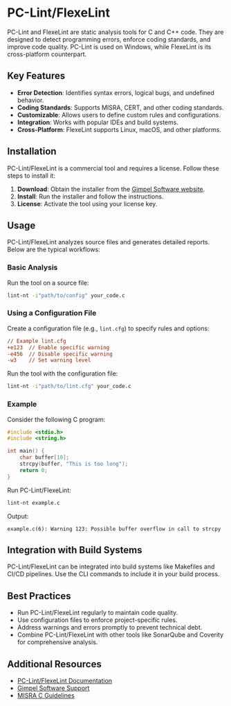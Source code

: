 # PC-Lint/FlexeLint

PC-Lint and FlexeLint are static analysis tools for C and C++ code. They are designed to detect programming errors, enforce coding standards, and improve code quality. PC-Lint is used on Windows, while FlexeLint is its cross-platform counterpart.

## Key Features
- **Error Detection**: Identifies syntax errors, logical bugs, and undefined behavior.
- **Coding Standards**: Supports MISRA, CERT, and other coding standards.
- **Customizable**: Allows users to define custom rules and configurations.
- **Integration**: Works with popular IDEs and build systems.
- **Cross-Platform**: FlexeLint supports Linux, macOS, and other platforms.

## Installation
PC-Lint/FlexeLint is a commercial tool and requires a license. Follow these steps to install it:

1. **Download**: Obtain the installer from the [Gimpel Software website](https://www.gimpel.com/).
2. **Install**: Run the installer and follow the instructions.
3. **License**: Activate the tool using your license key.

## Usage
PC-Lint/FlexeLint analyzes source files and generates detailed reports. Below are the typical workflows:

### Basic Analysis
Run the tool on a source file:
```bash
lint-nt -i"path/to/config" your_code.c
```

### Using a Configuration File
Create a configuration file (e.g., `lint.cfg`) to specify rules and options:
```cfg
// Example lint.cfg
+e123  // Enable specific warning
-e456  // Disable specific warning
-w3    // Set warning level
```
Run the tool with the configuration file:
```bash
lint-nt -i"path/to/lint.cfg" your_code.c
```

### Example
Consider the following C program:
```c
#include <stdio.h>
#include <string.h>

int main() {
    char buffer[10];
    strcpy(buffer, "This is too long");
    return 0;
}
```
Run PC-Lint/FlexeLint:
```bash
lint-nt example.c
```
Output:
```
example.c(6): Warning 123: Possible buffer overflow in call to strcpy
```

## Integration with Build Systems
PC-Lint/FlexeLint can be integrated into build systems like Makefiles and CI/CD pipelines. Use the CLI commands to include it in your build process.

## Best Practices
- Run PC-Lint/FlexeLint regularly to maintain code quality.
- Use configuration files to enforce project-specific rules.
- Address warnings and errors promptly to prevent technical debt.
- Combine PC-Lint/FlexeLint with other tools like SonarQube and Coverity for comprehensive analysis.

## Additional Resources
- [PC-Lint/FlexeLint Documentation](https://www.gimpel.com/html/pub.htm)
- [Gimpel Software Support](https://www.gimpel.com/html/support.htm)
- [MISRA C Guidelines](https://www.misra.org.uk/)